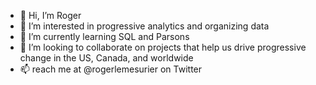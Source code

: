 - 👋  Hi, I’m Roger
- 👀  I’m interested in progressive analytics and organizing data
- 🌱  I’m currently learning SQL and Parsons
- 💞️  I’m looking to collaborate on projects that help us drive progressive change in the US, Canada, and worldwide
- 📫  reach me at @rogerlemesurier on Twitter

<!---
roger-lem/roger-lem is a ✨ special ✨ repository because its `README.md` (this file) appears on your GitHub profile.
You can click the Preview link to take a look at your changes.
--->
